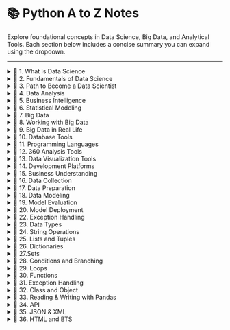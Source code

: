 # 📚 Python A to Z Notes 

Explore foundational concepts in Data Science, Big Data, and Analytical Tools. Each section below includes a concise summary you can expand using the dropdown.

---

<details>
  <summary>📘 1. What is Data Science</summary>

- Definition and core purpose of Data Science.
- Importance in modern industries.
- Basic flow of data analysis.

</details>

<details>
  <summary>📘 2. Fundamentals of Data Science</summary>

- Overview of data types and sources.
- Core components: statistics, ML, domain expertise.
- Lifecycle of a data science project.

</details>

<details>
  <summary>📘 3. Path to Become a Data Scientist</summary>

- Skills roadmap (technical + soft skills).
- Suggested learning sequence.
- Tools and platforms for beginners.

</details>

<details>
  <summary>📘 4. Data Analysis</summary>

- Descriptive vs. inferential analysis.
- Common data analysis techniques.
- Examples with real-world data.

</details>

<details>
  <summary>📘 5. Business Intelligence</summary>

- Difference between BI and Data Science.
- BI tools (Power BI, Tableau).
- Business use cases.

</details>

<details>
  <summary>📘 6. Statistical Modeling</summary>

- Basics of statistics (mean, median, std dev).
- Probability, distributions, correlation.
- Linear regression and hypothesis testing.

</details>

<details>
  <summary>📘 7. Big Data</summary>

- 3Vs of Big Data: Volume, Velocity, Variety.
- Examples: Social media, IoT, etc.
- Challenges and significance.

</details>

<details>
  <summary>📘 8. Working with Big Data</summary>

- Tools: Hadoop, Spark.
- Data storage & processing.
- Real-time vs. batch processing.

</details>

<details>
  <summary>📘 9. Big Data in Real Life</summary>

- Industry examples: healthcare, banking, retail.
- Impact on decision-making.
- Value of data monetization.

</details>

<details>
  <summary>📘 10. Database Tools</summary>

- SQL vs. NoSQL.
- Tools like MySQL, PostgreSQL, MongoDB.
- Querying and data management.

</details>

<details>
  <summary>📘 11. Programming Languages</summary>

- Python and R for data science.
- Importance of libraries (NumPy, pandas, etc.).
- Role of scripting in automation.

</details>

<details>
  <summary>📘 12. 360 Analysis Tools</summary>

- Tools offering end-to-end analytics.
- Integration of BI, ML, and automation.
- Examples: SAS, RapidMiner.

</details>

<details>
  <summary>📘 13. Data Visualization Tools</summary>

- Importance of data storytelling.
- Tools: Tableau, Power BI, Matplotlib.
- Best practices in visualization.

</details>

<details>
  <summary>📘 14. Development Platforms</summary>

- IDEs and environments (Jupyter, VS Code).
- Version control with Git.
- Deployment and collaboration.

</details>

<details>
  <summary>📘 15. Business Understanding</summary>

- Understanding the problem domain.
- Aligning data goals with business needs.
- Stakeholder communication.

</details>

<details>
  <summary>📘 16. Data Collection</summary>

- Primary vs. secondary data.
- APIs, surveys, sensors, web scraping.
- Data privacy and quality.

</details>

<details>
  <summary>📘 17. Data Preparation</summary>

- Data cleaning, transformation.
- Handling missing values and outliers.
- Feature selection and encoding.

</details>

<details>
  <summary>📘 18. Data Modeling</summary>

- ML algorithms overview.
- Model training, validation, and tuning.
- Classification, regression, clustering.

</details>

<details>
  <summary>📘 19. Model Evaluation</summary>

- Accuracy, precision, recall, F1-score.
- Cross-validation techniques.
- ROC-AUC and confusion matrix.

</details>

<details>
  <summary>📘 20. Model Deployment</summary>

- Deploying models to production.
- Tools: Flask, FastAPI, Docker.
- Monitoring and updating models.

</details>

</details>

</details>

<details>
  <summary>📘 22. Exception Handling</summary>

- Introduction to Python exceptions and error types.
- Try-Except block syntax and use.
- Use of `finally`, `else` blocks.
- Raising exceptions and custom exceptions.

</details>

<details>
  <summary>📘 23. Data Types</summary>

- Built-in data types: int, float, str, list, dict, etc.
- Type conversion and checking.
- Mutable vs immutable types.
- Examples of each data type.

</details>

<details>
  <summary>📘 24.  String Operations</summary>

- String creation, indexing, and slicing.
- Common methods: `upper()`, `lower()`, `find()`, `replace()`.
- String formatting and concatenation.
- Escape characters and raw strings.

</details>

<details>
  <summary>📘 25. Lists and Tuples</summary>

- Defining and accessing lists and tuples.
- List methods: `append()`, `remove()`, `sort()`, etc.
- Tuples: immutability and usage.
- Nested lists and tuples.

</details>

 <details> 
   <summary>📘 26. Dictionaries</summary>
-Definition and use of dictionaries
-Key-value structure
-Mutable and unordered
-Unique keys
</details>


<details>
  <summary>📘 27.Sets</summary>
-Definition of sets
-Unique, unordered collection
-Removes duplicates automatically
-Mutable (with limitations)
</details> 

<details> 
  <summary>📘 28. Conditions and Branching</summary>
-Boolean nature of conditions
-Used to control flow of programs
-Operators: ==, !=, >, <, and logical operators
</details>

<details> <summary>📘 29. Loops</summary>
-Definition of loops
-Repeat code while a condition is true
</details>

<details> 
  <summary>📘 30. Functions</summary>
-Reusable blocks of code
-Improves modularity and readability
-Execution flow of functions
</details>

<details> <summary>📘 31. Exception Handling</summary>
-Handle runtime errors gracefully
-Common exceptions: SyntaxError, ValueError, ZeroDivisionError, FileNotFoundError
-Prevent program crashes
-Improve user experience with meaningful messages
</details>

<details> 
  <summary>📘 32. Class and Object</summary>
-Classes as blueprints for objects
-Attributes and methods in a class
</details>

<details> 
<summary>📘 33. Reading & Writing with Pandas</summary>
-Pandas for data manipulation
-Reads multiple file formats (CSV, Excel, JSON)
-Enables data cleaning, filtering, transformation
-Part of Python libraries
</details> 

<details> <summary>📘 34. API</summary>
-APIs enable software communication
-Acts as a bridge between systems
-Supports reusability and integration
</details>

<details>
  <summary>📘 35. JSON & XML</summary>

- Understanding JSON structure and syntax.
- Parsing JSON in Python.
- Introduction to XML and its tags.
- Using `xml.etree.ElementTree` for parsing XML.

</details>

<details>
  <summary>📘 36. HTML and BTS</summary>

- Basics of HTML structure and tags.
- Styling with Bootstrap (BTS).
- Creating responsive layouts with grid system.
- Components like navbars, buttons, forms.

</details>


